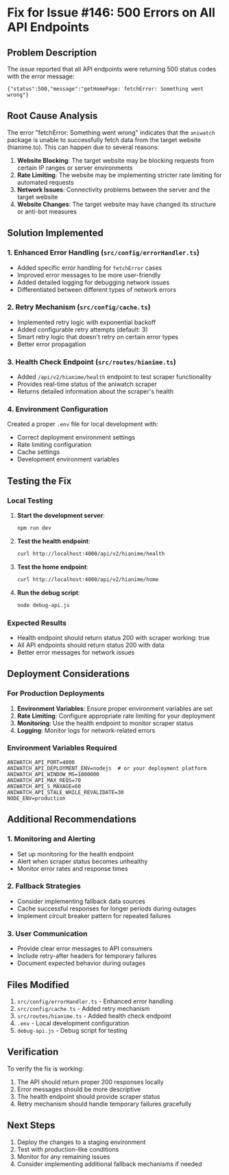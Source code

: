 # Fix for Issue #146: 500 Errors on All API Endpoints

## Problem Description

The issue reported that all API endpoints were returning 500 status codes with the error message:
```
{"status":500,"message":"getHomePage: fetchError: Something went wrong"}
```

## Root Cause Analysis

The error "fetchError: Something went wrong" indicates that the `aniwatch` package is unable to successfully fetch data from the target website (hianime.to). This can happen due to several reasons:

1. **Website Blocking**: The target website may be blocking requests from certain IP ranges or server environments
2. **Rate Limiting**: The website may be implementing stricter rate limiting for automated requests
3. **Network Issues**: Connectivity problems between the server and the target website
4. **Website Changes**: The target website may have changed its structure or anti-bot measures

## Solution Implemented

### 1. Enhanced Error Handling (`src/config/errorHandler.ts`)

- Added specific error handling for `fetchError` cases
- Improved error messages to be more user-friendly
- Added detailed logging for debugging network issues
- Differentiated between different types of network errors

### 2. Retry Mechanism (`src/config/cache.ts`)

- Implemented retry logic with exponential backoff
- Added configurable retry attempts (default: 3)
- Smart retry logic that doesn't retry on certain error types
- Better error propagation

### 3. Health Check Endpoint (`src/routes/hianime.ts`)

- Added `/api/v2/hianime/health` endpoint to test scraper functionality
- Provides real-time status of the aniwatch scraper
- Returns detailed information about the scraper's health

### 4. Environment Configuration

Created a proper `.env` file for local development with:
- Correct deployment environment settings
- Rate limiting configuration
- Cache settings
- Development environment variables

## Testing the Fix

### Local Testing

1. **Start the development server**:
   ```bash
   npm run dev
   ```

2. **Test the health endpoint**:
   ```bash
   curl http://localhost:4000/api/v2/hianime/health
   ```

3. **Test the home endpoint**:
   ```bash
   curl http://localhost:4000/api/v2/hianime/home
   ```

4. **Run the debug script**:
   ```bash
   node debug-api.js
   ```

### Expected Results

- Health endpoint should return status 200 with scraper working: true
- All API endpoints should return status 200 with data
- Better error messages for network issues

## Deployment Considerations

### For Production Deployments

1. **Environment Variables**: Ensure proper environment variables are set
2. **Rate Limiting**: Configure appropriate rate limiting for your deployment
3. **Monitoring**: Use the health endpoint to monitor scraper status
4. **Logging**: Monitor logs for network-related errors

### Environment Variables Required

```env
ANIWATCH_API_PORT=4000
ANIWATCH_API_DEPLOYMENT_ENV=nodejs  # or your deployment platform
ANIWATCH_API_WINDOW_MS=1800000
ANIWATCH_API_MAX_REQS=70
ANIWATCH_API_S_MAXAGE=60
ANIWATCH_API_STALE_WHILE_REVALIDATE=30
NODE_ENV=production
```

## Additional Recommendations

### 1. Monitoring and Alerting

- Set up monitoring for the health endpoint
- Alert when scraper status becomes unhealthy
- Monitor error rates and response times

### 2. Fallback Strategies

- Consider implementing fallback data sources
- Cache successful responses for longer periods during outages
- Implement circuit breaker pattern for repeated failures

### 3. User Communication

- Provide clear error messages to API consumers
- Include retry-after headers for temporary failures
- Document expected behavior during outages

## Files Modified

1. `src/config/errorHandler.ts` - Enhanced error handling
2. `src/config/cache.ts` - Added retry mechanism
3. `src/routes/hianime.ts` - Added health check endpoint
4. `.env` - Local development configuration
5. `debug-api.js` - Debug script for testing

## Verification

To verify the fix is working:

1. The API should return proper 200 responses locally
2. Error messages should be more descriptive
3. The health endpoint should provide scraper status
4. Retry mechanism should handle temporary failures gracefully

## Next Steps

1. Deploy the changes to a staging environment
2. Test with production-like conditions
3. Monitor for any remaining issues
4. Consider implementing additional fallback mechanisms if needed
